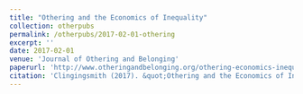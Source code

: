 ```yaml
---
title: "Othering and the Economics of Inequality"
collection: otherpubs
permalink: /otherpubs/2017-02-01-othering
excerpt: ''
date: 2017-02-01
venue: 'Journal of Othering and Belonging'
paperurl: 'http://www.otheringandbelonging.org/othering-economics-inequality/'
citation: 'Clingingsmith (2017). &quot;Othering and the Economics of Inequality&quot; <i>Journal of Othering and Belonging</i>. Issue 2.'
---
```

